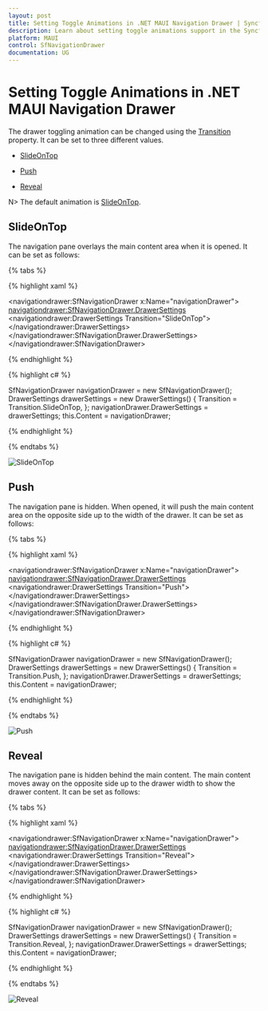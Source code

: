 ```yaml
---
layout: post
title: Setting Toggle Animations in .NET MAUI Navigation Drawer | Syncfusion®
description: Learn about setting toggle animations support in the Syncfusion® .NET MAUI Navigation Drawer (SfNavigationDrawer) control and more.
platform: MAUI
control: SfNavigationDrawer
documentation: UG
---
```


# Setting Toggle Animations in .NET MAUI Navigation Drawer

The drawer toggling animation can be changed using the [Transition](https://help.syncfusion.com/cr/maui/Syncfusion.Maui.NavigationDrawer.DrawerSettings.html#Syncfusion_Maui_NavigationDrawer_DrawerSettings_Transition) property. It can be set to three different values.

* [SlideOnTop](https://help.syncfusion.com/cr/maui/Syncfusion.Maui.NavigationDrawer.Transition.html#Syncfusion_Maui_NavigationDrawer_Transition_SlideOnTop)

* [Push](https://help.syncfusion.com/cr/maui/Syncfusion.Maui.NavigationDrawer.Transition.html#Syncfusion_Maui_NavigationDrawer_Transition_Push)

* [Reveal](https://help.syncfusion.com/cr/maui/Syncfusion.Maui.NavigationDrawer.Transition.html#Syncfusion_Maui_NavigationDrawer_Transition_Reveal)

N> The default animation is [SlideOnTop](https://help.syncfusion.com/cr/maui/Syncfusion.Maui.NavigationDrawer.Transition.html#Syncfusion_Maui_NavigationDrawer_Transition_SlideOnTop).

## SlideOnTop

The navigation pane overlays the main content area when it is opened. It can be set as follows:

{% tabs %}

{% highlight xaml %}

<navigationdrawer:SfNavigationDrawer x:Name="navigationDrawer">
    <navigationdrawer:SfNavigationDrawer.DrawerSettings>
        <navigationdrawer:DrawerSettings Transition="SlideOnTop">
        </navigationdrawer:DrawerSettings>
    </navigationdrawer:SfNavigationDrawer.DrawerSettings>
</navigationdrawer:SfNavigationDrawer>
	
{% endhighlight %}	
	
{% highlight c# %} 

SfNavigationDrawer navigationDrawer = new SfNavigationDrawer();
DrawerSettings drawerSettings = new DrawerSettings()
{
    Transition = Transition.SlideOnTop,
};
navigationDrawer.DrawerSettings = drawerSettings;
this.Content = navigationDrawer;

{% endhighlight %}

{% endtabs %}

![SlideOnTop](Images/drawer-animation/slideontop_animation.png)

## Push

The navigation pane is hidden. When opened, it will push the main content area on the opposite side up to the width of the drawer. It can be set as follows:

{% tabs %}	

{% highlight xaml %}

<navigationdrawer:SfNavigationDrawer x:Name="navigationDrawer">
    <navigationdrawer:SfNavigationDrawer.DrawerSettings>
        <navigationdrawer:DrawerSettings Transition="Push">
        </navigationdrawer:DrawerSettings>
    </navigationdrawer:SfNavigationDrawer.DrawerSettings>
</navigationdrawer:SfNavigationDrawer>

{% endhighlight %}
	
{% highlight c# %} 

SfNavigationDrawer navigationDrawer = new SfNavigationDrawer();
DrawerSettings drawerSettings = new DrawerSettings()
{
    Transition = Transition.Push,
};
navigationDrawer.DrawerSettings = drawerSettings;
this.Content = navigationDrawer;

{% endhighlight %}

{% endtabs %}

![Push](Images/drawer-animation/push_animation.png)

## Reveal

The navigation pane is hidden behind the main content. The main content moves away on the opposite side up to the drawer width to show the drawer content. It can be set as follows:

{% tabs %}

{% highlight xaml %}

<navigationdrawer:SfNavigationDrawer x:Name="navigationDrawer">
    <navigationdrawer:SfNavigationDrawer.DrawerSettings>
        <navigationdrawer:DrawerSettings Transition="Reveal">
        </navigationdrawer:DrawerSettings>
    </navigationdrawer:SfNavigationDrawer.DrawerSettings>
</navigationdrawer:SfNavigationDrawer>
	
{% endhighlight %}	
	
{% highlight c# %} 

SfNavigationDrawer navigationDrawer = new SfNavigationDrawer();
DrawerSettings drawerSettings = new DrawerSettings()
{
    Transition = Transition.Reveal,
};
navigationDrawer.DrawerSettings = drawerSettings;
this.Content = navigationDrawer;

{% endhighlight %}

{% endtabs %}

![Reveal](Images/drawer-animation/reveal_animation.png)
